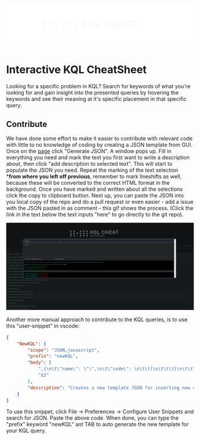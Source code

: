 ![KQL Cheat logo](./logo/KQLCheat_byFortytwo_logo.png)

# Interactive KQL CheatSheet

Looking for a specific problem in KQL? Search for keywords of what you're looking for and gain insight into the presented queries by hovering the keywords and see their meaning at it's specific placement in that specific query.


## Contribute

We have done some effort to make it easier to contribute with relevant code with little to no knowledge of coding by creating a JSON template from GUI. Once on the [page](https://kqlcheat.byfortytwo.com/) click "Generate JSON". A window pops up. Fill in everything you need and mark the text you first want to write a description about, then click "add description to selected text". This will start to populate the JSON you need. Repeat the marking of the text selection ***from where you left off previous**, remember to mark lineshifts as well, because these will be converted to the correct HTML format in the background. Once you have marked and written about all the selections click the copy to clipboard button. Next up, you can paste the JSON into you local copy of the repo and do a pull request or even easier - add a issue with the JSON pasted in as comment - this gif shows the process. (Click the link in the text below the text inputs "here" to go directly to the git repo).


![The process of adding new query](media/addjson.gif)



Another more manual approach to contribute to the KQL queries, is to use this "user-snippet" in vscode:

```json
{
	"NewKQL": {
		"scope": "JSON,javascript",
		"prefix": "newKQL",
		"body": [
			",{\n\t\"name\": \"\",\n\t\"code\": \n\t\t[\n\t\t\t[\n\t\t\t\t\"\", \n\t\t\t\t\"\"\n\t\t\t],\n\t\t\t[\n\t\t\t\t\"\", \n\t\t\t\t\"\"\n\t\t\t]\n\t\t],\n\t\"tags\": \n\t\t[\n\t\t\t\"\", \n\t\t\t\"\", \n\t\t\t\"\"\n\t\t]\n}",
			"$2"
		],
		"description": "Creates a new template JSON for inserting new code block"
	}
}
```

To use this snippet, click File -> Preferences -> Configure User Snippets and search for JSON. Paste the above code. When done, you can type the "prefix" keyword "newKQL" ant TAB to auto generate the new template for your KQL query.
